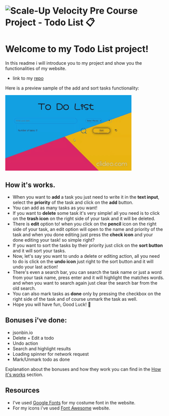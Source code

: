 # ![Scale-Up Velocity](./readme-files/logo-main.png) Pre Course Project - Todo List 📋

# Welcome to my Todo List project!

In this readme i will introduce you to my project and show you the functionalities of my website.

- link to my [repo](https://github.com/DvirYadai/Todo-List-Project/tree/XHR-api)

Here is a preview sample of the add and sort tasks functionality:

![add and sort tasks](./readme-files/add-and-sort-tasks.gif)

## How it's works.

- When you want to **add** a task you just need to write it in the **text input**, select the **priority** of the task and click on the **add** button.
- You can add as many tasks as you want!
- If you want to **delete** some task it's very simple! all you need is to click on the **trash icon** on the right side of your task and it will be deleted.
- There is **edit** option to! when you click on the **pencil** icon on the right side of your task, an edit option will open to the name and priority of the task
  and when you done editing just press the **check icon** and your done editing your task! so simple right?
- If you want to sort the tasks by their priority just click on the **sort button** and it will sort your tasks.
- Now, let's say you want to undo a delete or editing action, all you need to do is click on the **undo icon** just right to the sort button
  and it will undo your last action!
- There's even a search bar, you can search the task name or just a word from your task name, press enter and it will highlight the matches words.
  and when you want to search again just clear the search bar from the old search.
- You can also mark tasks as **done** only by pressing the checkbox on the right side of the task and of course unmark the task as well.
- Hope you will have fun, Good Luck! 🤘

## Bonuses i've done:

- jsonbin.io
- Delete + Edit a todo
- Undo action
- Search and highlight results
- Loading spinner for network request
- Mark/Unmark todo as done

Explanation about the bonuses and how they work you can find in the [How it's works](#How-it's-works.) section.

## Resources

- I've used [Google Fonts](https://fonts.google.com/) for my costume font in the website.
- For my icons i've used [Font Awesome](https://fontawesome.com/) website.
